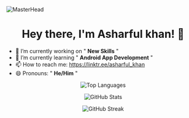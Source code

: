![MasterHead](https://wallpapercave.com/wp/wp3082312.png)

<h1 align="center"> Hey there, I'm Asharful khan! 👋 </h1>

- 🔭 I’m currently working on " **New Skills** "
- 🌱 I’m currently learning " **Android App Development** "
- 📫 How to reach me: https://linktr.ee/asharful_khan
- 😄 Pronouns: " **He/Him** "
  
<p align="center">
  <img src="https://github-readme-stats.vercel.app/api/top-langs/?username=asharful07&layout=compact&theme=radical" alt="Top Languages" />
</p>

<p align="center">
  <img src="https://github-readme-stats.vercel.app/api?username=asharful07&show_icons=true&theme=radical" alt="GitHub Stats" />
</p>

<p align="center">
  <img src="https://github-readme-streak-stats.herokuapp.com/?user=asharful07&theme=radical" alt="GitHub Streak" />
</p>




